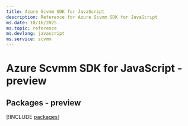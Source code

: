 ```yaml
---
title: Azure Scvmm SDK for JavaScript
description: Reference for Azure Scvmm SDK for JavaScript
ms.date: 10/16/2025
ms.topic: reference
ms.devlang: javascript
ms.service: scvmm
---
```

# Azure Scvmm SDK for JavaScript - preview
## Packages - preview
[!INCLUDE [packages](scvmm-index.md)]